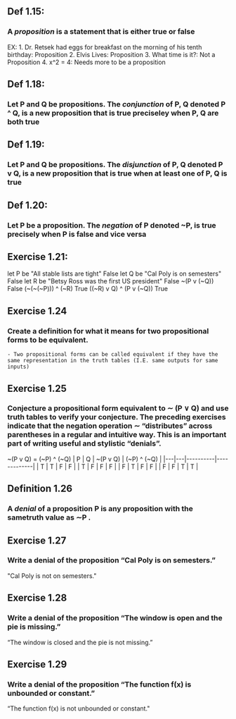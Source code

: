 ## Def 1.15:
### A _proposition_ is a statement that is either true or false
EX:
        1. Dr. Retsek had eggs for breakfast on the morning of his tenth birthday: Proposition
        2. Elvis Lives: Proposition
        3. What time is it?: Not a Proposition
        4. x^2 = 4: Needs more to be a proposition

## Def 1.18:
### Let P and Q be propositions. The _conjunction_ of P, Q denoted P ^ Q, is a new proposition that is true preciseley when P, Q are  both true

## Def 1.19:
### Let P and Q be propositions. The _disjunction_ of P, Q denoted P v Q, is a new proposition that is true when at least one of P, Q is true

## Def 1.20:
### Let P be a proposition. The _negation_ of P denoted ~P, is true precisely when P is false and vice versa

## Exercise 1.21:
let P be "All stable lists are tight"             False
let Q be "Cal Poly is on semesters"               False
let R be "Betsy Ross was the first US president"  False
~(P v (~Q))
    False
(~(~(~P))) ^ (~R)
    True
((~R) v Q) ^ (P v (~Q))
    True

## Exercise 1.24
### Create a definition for what it means for two propositional forms to be equivalent.
    - Two propositional forms can be called equivalent if they have the same representation in the truth tables (I.E. same outputs for same inputs)

## Exercise 1.25
### Conjecture a propositional form equivalent to ∼ (P ∨ Q) and use truth tables to verify your conjecture. The preceding exercises indicate that the negation operation ∼ “distributes” across parentheses in a regular and intuitive way. This is an important part of writing useful and stylistic “denials”.
~(P v Q) = (~P) ^ (~Q)
| P | Q | ~(P v Q) | (~P) ^ (~Q) |
|---|---|----------|-------------|
| T | T | F        | F           |
| T | F | F        | F           |
| F | T | F        | F           |
| F | F | T        | T           |

## Definition 1.26
### A _denial_ of a proposition P is any proposition with the sametruth value as ∼P .

## Exercise 1.27
### Write a denial of the proposition “Cal Poly is on semesters.”
"Cal Poly is not on semesters."

## Exercise 1.28
### Write a denial of the proposition “The window is open and the pie is missing.”
“The window is closed and the pie is not missing.”

## Exercise 1.29
### Write a denial of the proposition “The function f(x) is unbounded or constant.”
“The function f(x) is not unbounded or constant."
